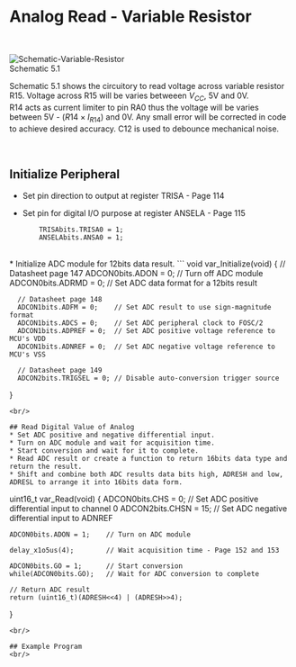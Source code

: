 # Analog Read - Variable Resistor
<br/>

![Schematic-Variable-Resistor](https://github.com/user-attachments/assets/1fbe958a-2142-44cf-9e96-90b4416a04c4)
<br/>
Schematic 5.1
<br/>

Schematic 5.1 shows the circuitory to read voltage across variable resistor R15. Voltage across R15 will be varies betweeen $V_{CC}$, 5V and 0V. <br/>
R14 acts as current limiter to pin RA0 thus the voltage will be varies between 5V - $(R14 \times{} I_{R14})$ and 0V. Any small error will be corrected in code to achieve desired accuracy. 
C12 is used to debounce mechanical noise.
<br/>

<br/>

## Initialize Peripheral
* Set pin direction to output at register TRISA - Page 114
* Set pin for digital I/O purpose at register ANSELA - Page 115

  ```
      TRISAbits.TRISA0 = 1;
      ANSELAbits.ANSA0 = 1;
  ```

<br/>
* Initialize ADC module for 12bits data result.
  ```
  void var_Initialize(void) {
      // Datasheet page 147
      ADCON0bits.ADON = 0;    // Turn off ADC module
      ADCON0bits.ADRMD = 0;   // Set ADC data format for a 12bits result
      
      // Datasheet page 148
      ADCON1bits.ADFM = 0;    // Set ADC result to use sign-magnitude format
      ADCON1bits.ADCS = 0;    // Set ADC peripheral clock to FOSC/2
      ADCON1bits.ADPREF = 0;  // Set ADC positive voltage reference to MCU's VDD
      ADCON1bits.ADNREF = 0;  // Set ADC negative voltage reference to MCU's VSS
      
      // Datasheet page 149
      ADCON2bits.TRIGSEL = 0; // Disable auto-conversion trigger source
  }
  ```
<br/>

## Read Digital Value of Analog
* Set ADC positive and negative differential input.
* Turn on ADC module and wait for acquisition time.
* Start conversion and wait for it to complete.
* Read ADC result or create a function to return 16bits data type and return the result.
* Shift and combine both ADC results data bits high, ADRESH and low, ADRESL to arrange it into 16bits data form.

```
uint16_t var_Read(void) {
    ADCON0bits.CHS = 0;     // Set ADC positive differential input to channel 0
    ADCON2bits.CHSN = 15;   // Set ADC negative differential input to ADNREF
    
    ADCON0bits.ADON = 1;    // Turn on ADC module
    
    delay_x1o5us(4);        // Wait acquisition time - Page 152 and 153
    
    ADCON0bits.GO = 1;      // Start conversion
    while(ADCON0bits.GO);   // Wait for ADC conversion to complete
    
    // Return ADC result
    return (uint16_t)(ADRESH<<4) | (ADRESH>>4);
}
```
<br/>

## Example Program
<br/>
